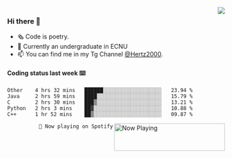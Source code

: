 <img  align="right" src="https://github-readme-stats.vercel.app/api?username=BillChen2K&show_icons=true&count_private=true&hide_title=true">

### Hi there 👋

- 🗞 Code is poetry.
- 🌱 Currently an undergraduate in ECNU
- 📫 You can find me in my Tg Channel [@Hertz2000](https://t.me/Hertz2000).

#### Coding status last week ⌨️

<!--START_SECTION:waka-->
```text
Other    4 hrs 32 mins   ██████░░░░░░░░░░░░░░░░░░░   23.94 % 
Java     2 hrs 59 mins   ████░░░░░░░░░░░░░░░░░░░░░   15.79 % 
C        2 hrs 30 mins   ███▒░░░░░░░░░░░░░░░░░░░░░   13.21 % 
Python   2 hrs 3 mins    ██▓░░░░░░░░░░░░░░░░░░░░░░   10.88 % 
C++      1 hr 52 mins    ██▒░░░░░░░░░░░░░░░░░░░░░░   09.87 % 
```
<!--END_SECTION:waka-->


<div>
<a href="https://spotify-now-playing.billchen2k.vercel.app/now-playing?open">
   <img align="right" src="https://spotify-now-playing.billchen2k.vercel.app/now-playing" width="256" height="64" alt="Now Playing">
</a>
</div>

<div>
<p align="right"><code>🎵 Now playing on Spotify</code></p>
</div>

<!--
**BillChen2K/BillChen2K** is a ✨ _special_ ✨ repository because its `README.md` (this file) appears on your GitHub profile.

Here are some ideas to get you started:

- 🔭 I’m currently working on ...
- 🌱 I’m currently learning ...
- 👯 I’m looking to collaborate on ...
- 🤔 I’m looking for help with ...
- 💬 Ask me about ...
- 📫 How to reach me: ...
- 😄 Pronouns: ...
- ⚡ Fun fact: ...
-->
